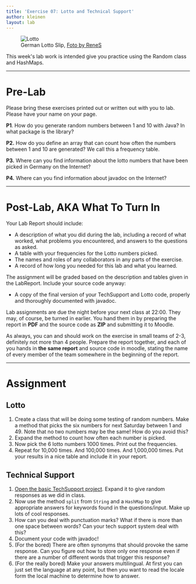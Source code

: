```yaml
---
title: 'Exercise 07: Lotto and Technical Support'
author: kleinen
layout: lab
---
```


<figure class = "figure">
   <img class="figure-img img-fluid" src="../../images/lotto.jpg"  alt="Lotto">
  <figcaption class="figure-caption text-right">German Lotto Slip, <a href="http://www.flickr.com/photos/rene-germany/98668296">Foto by ReneS</a></figcaption>
</figure>

This week's lab work is intended give you practice using the Random class and HashMaps.

* * *

# Pre-Lab

Please bring these exercises printed out or written out with you to lab. Please have your name on your page.

**P1**. How do you generate random numbers between 1 and 10 with Java? In what package is the library?

**P2.** How do you define an array that can count how often the numbers between 1 and 10 are generated? We call this a frequency table.

**P3.** Where can you find information about the lotto numbers that have been picked in Germany on the Internet?

**P4.** Where can you find information about javadoc on the Internet?

* * *

# Post-Lab, AKA  What To Turn In

Your Lab Report should include:

- A description of what you did during the lab, including a record of what worked, what problems you encountered, and answers to the questions as asked.
- A table with your frequencies for the Lotto numbers picked.
- The names and roles of any collaborators in any parts of the exercise.
- A record of how long you needed for this lab and what you learned.

The assignment will be graded based on the description and tables given in the LabReport.
Include your source code anyway:

- A copy of the final version of your TechSupport and Lotto code, properly and thoroughly documented with javadoc.

Lab assignments are due the night before your next class at 22:00. They may, of course, be turned in earlier. You hand them in by preparing the report in **PDF**  and the source code as **ZIP** and submitting it to Moodle.

As always, you can and should work on the exercise in small teams of 2-3, definitely not more than 4 people. Prepare the report together, and each of you hands in **the same report** and source code in moodle, stating the name of every member of the team somewhere in the beginning of the report.

* * *

# Assignment

## Lotto

1. Create a class that will be doing some testing of random numbers. Make a method that picks the six numbers for next Saturday between 1 and 49. Note that no two numbers may be the same! How do you avoid this?
2. Expand the method to count how often each number is picked.
3. Now pick the 6 lotto numbers 1000 times. Print out the frequencies.
4. Repeat for 10,000 times. And 100,000 times. And 1,000,000 times. Put your results in a nice table and include it in your report.

## Technical Support
1. [Open the basic TechSupport project](https://github.com/htw-imi-info1/exercise07). Expand it to give random responses as we did in class.
2. Now use the method `split` from `String` and a `HashMap` to give appropriate answers for keywords found in the questions/input. Make up lots of cool responses.
3. How can you deal with punctuation marks? What if there is more than one space between words? Can your tech support system deal with this?
4. Document your code with javadoc!
5. (For the bored) There are often synonyms that should provoke the same response. Can you figure out how to store only one response even if there are a number of different words that trigger this response?
6. (For the really bored) Make your answers multilingual. At first you can just set the language at any point, but then you want to read the locale form the local machine to determine how to answer.
